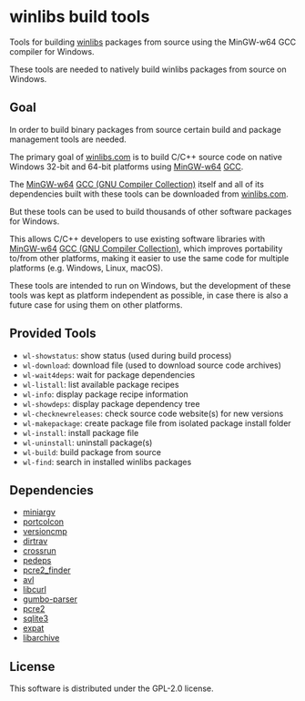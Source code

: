 # winlibs build tools
Tools for building [winlibs](https://winlibs.com/) packages from source using the MinGW-w64 GCC compiler for Windows.

These tools are needed to natively build winlibs packages from source on Windows.

## Goal

In order to build binary packages from source certain build and package management tools are needed.

The primary goal of [winlibs.com](https://winlibs.com/) is to build C/C++ source code on native Windows 32-bit and 64-bit platforms using [MinGW-w64](https://www.mingw-w64.org/) [GCC](https://gcc.gnu.org/).

The [MinGW-w64](https://www.mingw-w64.org/) [GCC (GNU Compiler Collection)](https://gcc.gnu.org/) itself and all of its dependencies built with these tools can be downloaded from [winlibs.com](https://winlibs.com/).

But these tools can be used to build thousands of other software packages for Windows.

This allows C/C++ developers to use existing software libraries with [MinGW-w64](https://www.mingw-w64.org/) [GCC (GNU Compiler Collection)](https://gcc.gnu.org/), which improves portability to/from other platforms, making it easier to use the same code for multiple platforms (e.g. Windows, Linux, macOS).

These tools are intended to run on Windows, but the development of these tools was kept as platform independent as possible, in case there is also a future case for using them on other platforms.

## Provided Tools

 * `wl-showstatus`: show status (used during build process)
 * `wl-download`: download file (used to download source code archives)
 * `wl-wait4deps`: wait for package dependencies
 * `wl-listall`: list available package recipes
 * `wl-info`: display package recipe information
 * `wl-showdeps`: display package dependency tree
 * `wl-checknewreleases`: check source code website(s) for new versions
 * `wl-makepackage`: create package file from isolated package install folder
 * `wl-install`: install package file
 * `wl-uninstall`: uninstall package(s)
 * `wl-build`: build package from source
 * `wl-find`: search in installed winlibs packages

## Dependencies

 * [miniargv](https://github.com/brechtsanders/miniargv/)
 * [portcolcon](https://github.com/brechtsanders/portcolcon/)
 * [versioncmp](https://github.com/brechtsanders/versioncmp/)
 * [dirtrav](https://github.com/brechtsanders/libdirtrav/)
 * [crossrun](https://github.com/brechtsanders/crossrun/)
 * [pedeps](https://github.com/brechtsanders/pedeps/)
 * [pcre2_finder](https://github.com/brechtsanders/pcre2_finder/)
 * [avl](https://packages.debian.org/search?keywords=libavl-dev)
 * [libcurl](http://curl.haxx.se/libcurl/)
 * [gumbo-parser](https://github.com/google/gumbo-parser/)
 * [pcre2](http://www.pcre.org/)
 * [sqlite3](http://www.sqlite.org/)
 * [expat](http://www.libexpat.org/)
 * [libarchive](http://www.libarchive.org/)

## License

This software is distributed under the GPL-2.0 license.
